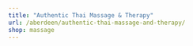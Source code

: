 ```yaml
---
title: "Authentic Thai Massage & Therapy"
url: /aberdeen/authentic-thai-massage-and-therapy/
shop: massage
---
```

